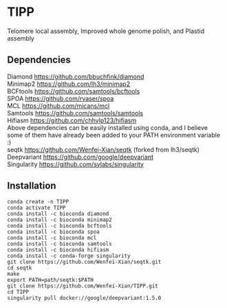 # TIPP
Telomere local assembly, Improved whole genome polish, and Plastid assembly

## Dependencies
Diamond https://github.com/bbuchfink/diamond   
Minimap2 https://github.com/lh3/minimap2   
BCFtools https://github.com/samtools/bcftools   
SPOA https://github.com/rvaser/spoa    
MCL https://github.com/micans/mcl   
Samtools https://github.com/samtools/samtools   
Hifiasm https://github.com/chhylp123/hifiasm  
Above dependencies can be easily installed using conda, and I believe some of them have already been added to your PATH environment variable :)   
seqtk https://github.com/Wenfei-Xian/seqtk (forked from lh3/seqtk)  
Deepvariant https://github.com/google/deepvariant   
Singularity https://github.com/sylabs/singularity   

## Installation
```
conda create -n TIPP
conda activate TIPP
conda install -c bioconda diamond
conda install -c bioconda minimap2
conda install -c bioconda bcftools
conda install -c bioconda spoa
conda install -c bioconda mcl
conda install -c bioconda samtools
conda install -c bioconda hifiasm
conda install -c conda-forge singularity
git clone https://github.com/Wenfei-Xian/seqtk.git
cd seqtk
make
export PATH=path/seqtk:$PATH
git clone https://github.com/Wenfei-Xian/TIPP.git
cd TIPP
singularity pull docker://google/deepvariant:1.5.0
```

